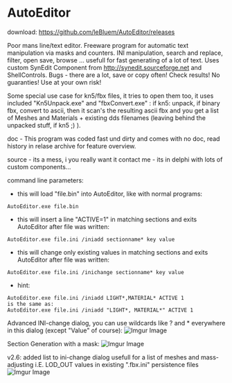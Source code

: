# AutoEditor

download: https://github.com/leBluem/AutoEditor/releases

Poor mans line/text editor. Freeware program for automatic text manipulation via masks and counters. INI manipulation, search and replace, filter, open save, browse ... usefull for fast generating of a lot of text. Uses custom SynEdit Component from http://synedit.sourceforge.net and ShellControls. Bugs - there are a lot, save or copy often! Check results! No guaranties! Use at your own risk!

Some special use case for kn5/fbx files, it tries to open them too, it uses included "Kn5Unpack.exe" and "fbxConvert.exe" : if kn5: unpack, if binary fbx, convert to ascii, then it scan's the resulting ascii fbx and you get a list of Meshes and Materials + existing dds filenames (leaving behind the unpacked stuff, if kn5 ;) ).

doc - This program was coded fast und dirty and comes with no doc, read history in relase archive for feature overview.

source - its a mess, i you really want it contact me - its in delphi with lots of custom components...

command line parameters:

- this will load "file.bin" into AutoEditor, like with normal programs:
```
AutoEditor.exe file.bin
```
- this will insert a line "ACTIVE=1" in matching sections and exits AutoEditor after file was written:
```
AutoEditor.exe file.ini /iniadd sectionname* key value
```
- this will change only existing values in matching sections and exits AutoEditor after file was written:
```
AutoEditor.exe file.ini /inichange sectionname* key value
```
- hint:
```
AutoEditor.exe file.ini /iniadd LIGHT*,MATERIAL* ACTIVE 1
is the same as:
AutoEditor.exe file.ini /iniadd "LIGHT*, MATERIAL*" ACTIVE 1
```

Advanced INI-change dialog, you can use wildcards like ? and * everywhere in this dialog (except "Value" of course):
![Imgur Image](https://i.imgur.com/QkPoZCN.png)

Section Generation with a mask:
![Imgur Image](https://i.imgur.com/yIIwrdw.png)

v2.6: added list to ini-change dialog
usefull for a list of meshes and mass-adjusting i.E. LOD_OUT values in existing ".fbx.ini" persistence files
![Imgur Image](https://i.imgur.com/4uwwy0O.png)
